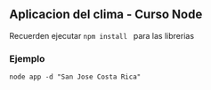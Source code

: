 ## Aplicacion del clima - Curso Node


Recuerden ejecutar ```npm install ``` para las librerias

### Ejemplo
```
node app -d "San Jose Costa Rica"
```